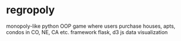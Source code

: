 # regropoly
monopoly-like python OOP game where users purchase houses, apts, condos in CO, NE, CA etc. framework flask, d3 js data visualization
